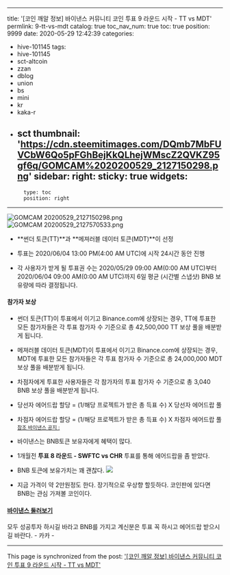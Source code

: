 
---
title: '[코인 깨알 정보] 바이낸스 커뮤니티 코인 투표 9 라운드 시작 - TT vs MDT'
permlink: 9-tt-vs-mdt
catalog: true
toc_nav_num: true
toc: true
position: 9999
date: 2020-05-29 12:42:39
categories:
- hive-101145
tags:
- hive-101145
- sct-altcoin
- zzan
- dblog
- union
- bs
- mini
- kr
- kaka-r
- sct
thumbnail: 'https://cdn.steemitimages.com/DQmb7MbFUVCbW6Qo5pFGhBejKkQLhejWMscZ2QVKZ95gf6q/GOMCAM%2020200529_2127150298.png'
sidebar:
    right:
        sticky: true
widgets:
    -
        type: toc
        position: right
---


![GOMCAM 20200529_2127150298.png](https://cdn.steemitimages.com/DQmb7MbFUVCbW6Qo5pFGhBejKkQLhejWMscZ2QVKZ95gf6q/GOMCAM%2020200529_2127150298.png)![GOMCAM 20200529_2127570533.png](https://cdn.steemitimages.com/DQmWX6UnBZpju4fQCiAoPu8A1oHcNz7LN7kT7v5C4TsGBRM/GOMCAM%2020200529_2127570533.png)

- **썬더 토큰(TT)**과 **메져러블 데이터 토큰(MDT)**이 선정

 - 투표는 2020/06/04 13:00 PM(4:00 AM UTC)에 시작 24시간 동안 진행

- 각 사용자가 받게 될 투표권 수는 
2020/05/29 09:00 AM(0:00 AM UTC)부터 2020/06/04 09:00 AM(0:00 AM UTC)까지 6일 평균 (시간별 스냅샷) BNB 보유량에 따라 결정됩니다.

#### 참가자 보상

- 썬더 토큰(TT)이 투표에서 이기고 Binance.com에 상장되는 경우, TT에 투표한 모든 참가자들은 각 투표 참가자 수 기준으로 총 42,500,000 TT 보상 풀을 배분받게 됩니다. 

- 메져러블 데이터 토큰(MDT)이 투표에서 이기고 Binance.com에 상장되는 경우, MDT에 투표한 모든 참가자들은 각 투표 참가자 수 기준으로 총 24,000,000 MDT 보상 풀을 배분받게 됩니다. 

- 차점자에게 투표한 사용자들은 각 참가자의 투표 참가자 수 기준으로  총 3,040 BNB 보상 풀을 배분받게 됩니다. 

- 당선자 에어드랍 할당 = (1/해당 프로젝트가 받은 총 득표 수) X 당선자 에어드랍 풀

 - 차점자 에어드랍 할당 = (1/해당 프로젝트가 받은 총 득표 수) X 차점자 에어드랍 풀
<sub> [참조 바이낸스 공지 :]( https://binance.zendesk.com/hc/ko/articles/360044175951-%EB%B0%94%EC%9D%B4%EB%82%B8%EC%8A%A4-%EC%BB%A4%EB%AE%A4%EB%8B%88%ED%8B%B0-%EC%BD%94%EC%9D%B8-%ED%88%AC%ED%91%9C-9-%EB%9D%BC%EC%9A%B4%EB%93%9C-%EC%8B%9C%EC%9E%91-TT-vs-MDT)</sub>

-  바이낸스는 BNB토큰 보유자에게 혜택이 많다. 

-  1개월전 **투표 8 라운드 - SWFTC vs CHR** 투표를 통해
에어드랍을 좀 받았다. 

-  BNB 토큰에 보유가치는 꽤 괜찮다.
![](https://cdn.steemitimages.com/DQmegbMGF75BMaVgdC7f2CPqME2YUsXTAZj5ZC3hfUeoHd1/image.png)
- 지금 가격이 약 2만원정도 한다.  장기적으로 우상향 할듯하다. 
   코인판에 있다면 BNB는 관심 가져볼 코인이다. 


#### [바이낸스 둘러보기](https://www.binance.com/kr/register?ref=39985104)

모두 성공투자 하시길 바라고 BNB를  가지고 계신분은
투표 꼭 하시고 에어드랍 받으시길 바란다. - 카카 -

- - -

This page is synchronized from the post: ['[코인 깨알 정보] 바이낸스 커뮤니티 코인 투표 9 라운드 시작 - TT vs MDT'](https://steemit.com/@kibumh/9-tt-vs-mdt)
